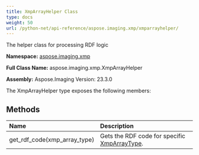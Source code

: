 ```yaml
---
title: XmpArrayHelper Class
type: docs
weight: 50
url: /python-net/api-reference/aspose.imaging.xmp/xmparrayhelper/
---
```


The helper class for processing RDF logic

**Namespace:** [aspose.imaging.xmp](/imaging/python-net/api-reference/aspose.imaging.xmp/)

**Full Class Name:** aspose.imaging.xmp.XmpArrayHelper

**Assembly:**  Aspose.Imaging Version: 23.3.0

The XmpArrayHelper type exposes the following members:
## **Methods**
|**Name**|**Description**|
| :- | :- |
|get_rdf_code(xmp_array_type)|Gets the RDF code for specific [XmpArrayType](/imaging/python-net/api-reference/aspose.imaging.xmp/xmparraytype/).|
